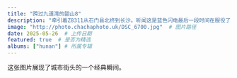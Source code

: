 ```yaml
---
title: "跨过九道湾的韶山8"
description: "牵引着Z8311从石门县北终到长沙。听闻这是蓝色闪电最后一段时间在服役了，上午十一时二十五分左右，它准时出现在画面中，缓缓爬上高架桥，从我眼前驶过。很奇妙，当站在高处去俯瞰一列列的火车驶过，能想象到车厢中的旅客们在经历了或长或短的旅途时间中那种游子的心。特别是随后看到的拉萨-广州的长途车。他们在经过这座高架桥，看着长沙城的景观时，是怎样的一种思绪？火车牵动着亿万人的心，它是经济实惠充满烟火气的交通方式，虽然如今高铁开行的非常密集，但那种商务味太浓、人情味太少的环境，还是让人很怀念“绿皮车”。"
image: "http://photo.chachaphoto.uk/DSC_6700.jpg"  # 图片路径
date: 2025-05-26  # 上传日期
featured: true  # 是否为精选
albums: ["hunan"] # 所属专辑
---
```


这张图片展现了城市街头的一个经典瞬间。
